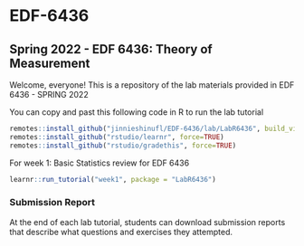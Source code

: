 # EDF-6436

## Spring 2022 - EDF 6436: Theory of Measurement 

Welcome, everyone! This is a repository of the lab materials provided in EDF 6436 - SPRING 2022


You can copy and past this following code in R to run the lab tutorial 
```r
remotes::install_github("jinnieshinufl/EDF-6436/lab/LabR6436", build_vignettess = TRUE)
remotes::install_github("rstudio/learnr", force=TRUE)
remotes::install_github("rstudio/gradethis", force=TRUE)
```
For week 1: Basic Statistics review for EDF 6436 

```r
learnr::run_tutorial("week1", package = "LabR6436")
```

### Submission Report 
At the end of each lab tutorial, students can download submission reports that describe what questions and exercises they attempted. 


